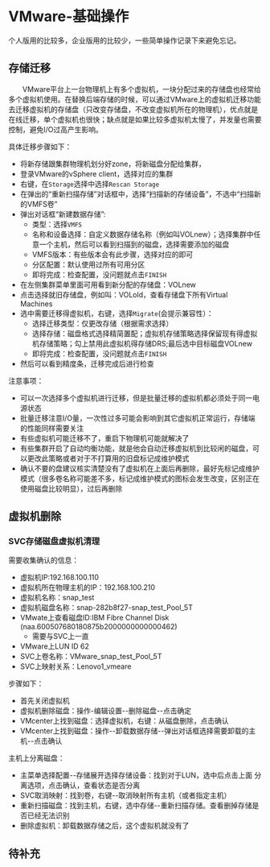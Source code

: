 # VMware-基础操作
个人版用的比较多，企业版用的比较少，一些简单操作记录下来避免忘记。
## 存储迁移
&#8195;&#8195;VMware平台上一台物理机上有多个虚拟机，一块分配过来的存储盘也经常给多个虚拟机使用。在替换后端存储的时候，可以通过VMware上的虚拟机迁移功能去迁移虚拟机的存储盘（只改变存储盘，不改变虚拟机所在的物理机），优点就是在线迁移，单个虚拟机也很快；缺点就是如果比较多虚拟机太慢了，并发量也需要控制，避免I/O过高产生影响。

具体迁移步骤如下：
- 将新存储跟集群物理机划分好zone，将新磁盘分配给集群，
- 登录VMware的vSphere client，选择对应的集群
- 右键，在`Storage`选择中选择`Rescan Storage`
- 在弹出的“重新扫描存储”对话框中，选择“扫描新的存储设备”，不选中“扫描新的VMFS卷”
- 弹出对话框“新建数据存储”:
    - 类型：选择`VMFS`
    - 名称和设备选择：自定义数据存储名称（例如叫VOLnew）；选择集群中任意一个主机，然后可以看到扫描到的磁盘，选择需要添加的磁盘
    - VMFS版本：有些版本会有此步骤，选择对应的即可
    - 分区配置：默认使用过所有可用分区
    - 即将完成：检查配置，没问题就点击`FINISH`
- 在左侧集群菜单里面可用看到新分配的存储盘：VOLnew
- 点击选择就旧存储盘，例如叫：VOLold，查看存储盘下所有Virtual Machines
- 选中需要迁移得虚拟机，右键，选择`Migrate`(会提示兼容性）：
    - 选择迁移类型：仅更改存储（根据需求选择）
    - 选择存储：磁盘格式选择精简置配；虚拟机存储策略选择保留现有得虚拟机存储策略；勾上禁用此虚拟机得存储DRS;最后选中目标磁盘VOLnew
    - 即将完成：检查配置，没问题就点击`FINISH`
- 然后可以看到精度条，迁移完成后进行检查

注意事项：
- 可以一次选择多个虚拟机进行迁移，但是批量迁移的虚拟机都必须处于同一电源状态
- 批量迁移注意I/O量，一次性过多可能会影响到其它虚拟机正常运行，存储端的性能同样需要关注
- 有些虚拟机可能迁移不了，重启下物理机可能就解决了
- 有些集群开启了自动均衡功能，就是他会自动迁移虚拟机到比较闲的磁盘，可以更改此策略或者对于不打算用的旧盘标记成维护模式
- 确认不要的盘建议核实清楚没有了虚拟机在上面后再删除，最好先标记成维护模式（很多卷名称可能差不多，标记成维护模式的图标会发生改变，区别正在使用磁盘比较明显），过后再删除

## 虚拟机删除
### SVC存储磁盘虚拟机清理
需要收集确认的信息：
- 虚拟机IP:192.168.100.110
- 虚拟机所在物理主机的IP：192.168.100.210
- 虚拟机名称：snap_test
- 虚拟机磁盘名称：snap-282b8f27-snap_test_Pool_5T
- VMwate上查看磁盘ID:IBM Fibre Channel Disk (naa.600507680180875b2000000000000462)
    - 需要与SVC上一直
- VMware上LUN ID 62
- SVC上卷名称：VMware_snap_test_Pool_5T
- SVC上映射关系：Lenovo1_vmeare

步骤如下：
- 首先关闭虚拟机
- 虚拟机删除磁盘：操作-编辑设置--删除磁盘--点击确定
- VMcenter上找到磁盘：选择虚拟机，右键：从磁盘删除，点击确认
- VMcenter上找到磁盘：操作--卸载数据存储--弹出对话框选择需要卸载的主机--点击确认

主机上分离磁盘：
- 主菜单选择配置--存储展开选择存储设备：找到对于LUN，选中后点击上面 分离选项，点击确认，查看状态是否分离
- SVC取消映射：找到卷，右键--取消映射所有主机（或者指定主机）
- 重新扫描磁盘：找到主机，右键，选中存储--重新扫描存储。查看删掉存储是否已经无法识别
- 删除虚拟机：卸载数据存储之后，这个虚拟机就没有了

## 待补充
